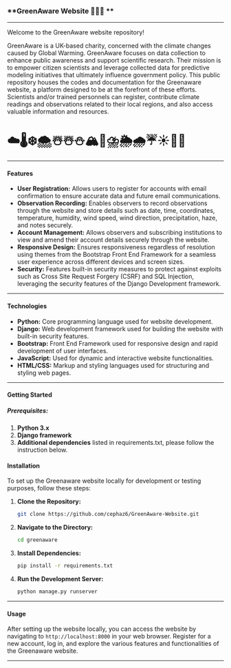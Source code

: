### **GreenAware Website 🍏💚💚 **

---

Welcome to the GreenAware website repository!

GreenAware is a UK-based charity, concerned with the climate changes caused by Global Warming. GreenAware focuses on data collection to enhance public awareness and support scientific research. Their mission is to empower citizen scientists and leverage collected data for predictive modeling initiatives that ultimately influence government policy. This public repository houses the codes and documentation for the Greenaware website, a platform designed to be at the forefront of these efforts. Scientists and/or trained personnels can register, contribute climate readings and observations related to their local regions, and also access valuable information and resources.

# ☁️🌡️❄️🌨️☃️☃️⛄🏔️🧊⛈️🌦️🌧️☔☀️🌻🌞

---

#### **Features**

- **User Registration:** Allows users to register for accounts with email confirmation to ensure accurate data and future email communications.
- **Observation Recording:** Enables observers to record observations through the website and store details such as date, time, coordinates, temperature, humidity, wind speed, wind direction, precipitation, haze, and notes securely.
- **Account Management:** Allows observers and subscribing institutions to view and amend their account details securely through the website.
- **Responsive Design:** Ensures responsiveness regardless of resolution using themes from the Bootstrap Front End Framework for a seamless user experience across different devices and screen sizes.
- **Security:** Features built-in security measures to protect against exploits such as Cross Site Request Forgery (CSRF) and SQL Injection, leveraging the security features of the Django Development framework.

---

#### **Technologies**

- **Python:** Core programming language used for website development.
- **Django:** Web development framework used for building the website with built-in security features.
- **Bootstrap:** Front End Framework used for responsive design and rapid development of user interfaces.
- **JavaScript:** Used for dynamic and interactive website functionalities.
- **HTML/CSS:** Markup and styling languages used for structuring and styling web pages.

---

#### **Getting Started**

##### **Prerequisites:**

1. **Python 3.x**
2. **Django framework**
3. **Additional dependencies** listed in requirements.txt, please follow the instruction below.

#### **Installation**

To set up the Greenaware website locally for development or testing purposes, follow these steps:

1. **Clone the Repository:**

   ```bash
   git clone https://github.com/cephaz6/GreenAware-Website.git
   ```

2. **Navigate to the Directory:**

   ```bash
   cd greenaware
   ```

3. **Install Dependencies:**

   ```bash
   pip install -r requirements.txt
   ```

4. **Run the Development Server:**
   ```bash
   python manage.py runserver
   ```

---

#### **Usage**

After setting up the website locally, you can access the website by navigating to `http://localhost:8000` in your web browser. Register for a new account, log in, and explore the various features and functionalities of the Greenaware website.

---
